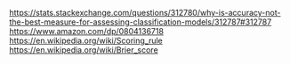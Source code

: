 https://stats.stackexchange.com/questions/312780/why-is-accuracy-not-the-best-measure-for-assessing-classification-models/312787#312787
https://www.amazon.com/dp/0804136718
https://en.wikipedia.org/wiki/Scoring_rule
https://en.wikipedia.org/wiki/Brier_score
